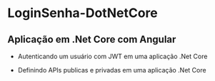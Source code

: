 # LoginSenha-DotNetCore

## Aplicação em .Net Core com Angular

- Autenticando um usuário com JWT em uma aplicação .Net Core

- Definindo APIs publicas e privadas em uma aplicação .Net Core
